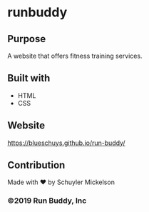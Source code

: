 # runbuddy

## Purpose
A website that offers fitness training services.

## Built with
* HTML
* CSS

## Website
https://blueschuys.github.io/run-buddy/

## Contribution
Made with ❤️ by Schuyler Mickelson

### ©️2019 Run Buddy, Inc
